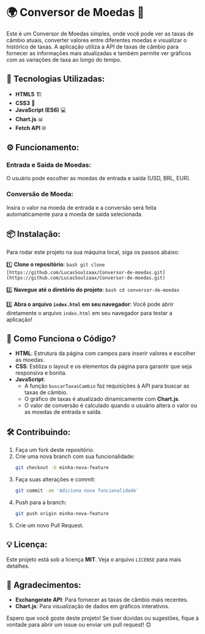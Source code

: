 # 🌍 Conversor de Moedas 💱

Este é um Conversor de Moedas simples, onde você pode ver as taxas de câmbio atuais, converter valores entre diferentes moedas e visualizar o histórico de taxas. A aplicação utiliza a API de taxas de câmbio para fornecer as informações mais atualizadas e também permite ver gráficos com as variações de taxa ao longo do tempo.

## 🚀 Tecnologias Utilizadas:
- **HTML5** 🏗️
- **CSS3** 🎨
- **JavaScript (ES6)** 💻
- **Chart.js** 📊
- **Fetch API** 🌐

## ⚙️ Funcionamento:

### Entrada e Saída de Moedas:
O usuário pode escolher as moedas de entrada e saída (USD, BRL, EUR).

### Conversão de Moeda:
Insira o valor na moeda de entrada e a conversão será feita automaticamente para a moeda de saída selecionada.

## 📦 Instalação:
Para rodar este projeto na sua máquina local, siga os passos abaixo:

1️⃣ **Clone o repositório**:
    ```bash
    git clone [https://github.com/LucasSoulzaax/Conversor-de-moedas.git](https://github.com/LucasSoulzaax/Conversor-de-moedas.git)
    ```

2️⃣ **Navegue até o diretório do projeto**:
    ```bash
    cd conversor-de-moedas
    ```

3️⃣ **Abra o arquivo `index.html` em seu navegador**:
    Você pode abrir diretamente o arquivo `index.html` em seu navegador para testar a aplicação!

## 🔧 Como Funciona o Código?

- **HTML**: Estrutura da página com campos para inserir valores e escolher as moedas.
- **CSS**: Estiliza o layout e os elementos da página para garantir que seja responsiva e bonita.
- **JavaScript**:
  - A função `buscarTaxasCambio` faz requisições à API para buscar as taxas de câmbio.
  - O gráfico de taxas é atualizado dinamicamente com **Chart.js**.
  - O valor de conversão é calculado quando o usuário altera o valor ou as moedas de entrada e saída.

## 🛠️ Contribuindo:

1. Faça um fork deste repositório.
2. Crie uma nova branch com sua funcionalidade:
    ```bash
    git checkout -b minha-nova-feature
    ```
3. Faça suas alterações e commit:
    ```bash
    git commit -am 'Adiciona nova funcionalidade'
    ```
4. Push para a branch:
    ```bash
    git push origin minha-nova-feature
    ```
5. Crie um novo Pull Request.

## 💡 Licença:
Este projeto está sob a licença **MIT**. Veja o arquivo `LICENSE` para mais detalhes.

## 🌟 Agradecimentos:
- **Exchangerate API**: Para fornecer as taxas de câmbio mais recentes.
- **Chart.js**: Para visualização de dados em gráficos interativos.

Espero que você goste deste projeto! Se tiver dúvidas ou sugestões, fique à vontade para abrir um issue ou enviar um pull request! 😊
